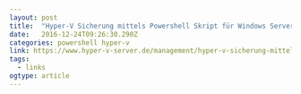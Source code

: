```yaml
---
layout: post 
title:  "Hyper-V Sicherung mittels Powershell Skript für Windows Server 2016 (Update 1) – Hyper-V Server Blog" 
date:   2016-12-24T09:26:30.290Z 
categories: powershell hyper-v
link: https://www.hyper-v-server.de/management/hyper-v-sicherung-mittels-powershell-skript-fuer-windows-server-2016/ 
tags:
  - links
ogtype: article 
---
```


